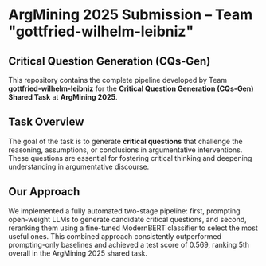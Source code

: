 # ArgMining 2025 Submission – Team "gottfried-wilhelm-leibniz"

## Critical Question Generation (CQs-Gen)

This repository contains the complete pipeline developed by Team **gottfried-wilhelm-leibniz** for the **Critical Question Generation (CQs-Gen) Shared Task** at **ArgMining 2025**.

## Task Overview

The goal of the task is to generate **critical questions** that challenge the reasoning, assumptions, or conclusions in argumentative interventions. These questions are essential for fostering critical thinking and deepening understanding in argumentative discourse.

## Our Approach

We implemented a fully automated two-stage pipeline: first, prompting open-weight LLMs to generate candidate critical questions, and second, reranking them using a fine-tuned ModernBERT classifier to select the most useful ones. This combined approach consistently outperformed prompting-only baselines and achieved a test score of 0.569, ranking 5th overall in the ArgMining 2025 shared task.